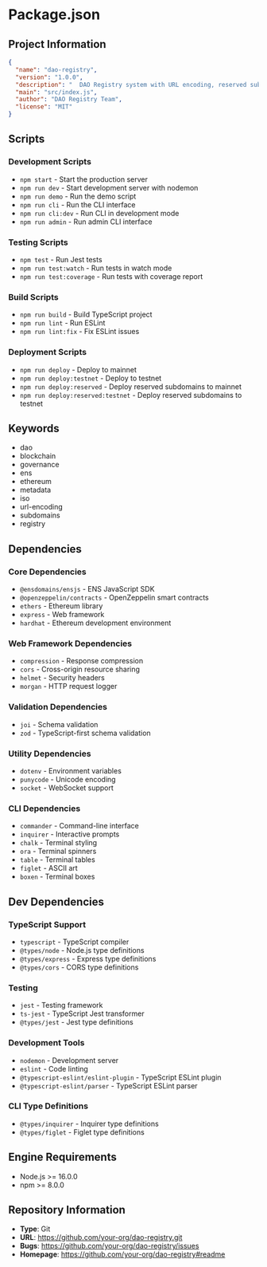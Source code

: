 # Package.json

## Project Information

```json
{
  "name": "dao-registry",
  "version": "1.0.0",
  "description": "  DAO Registry system with URL encoding, reserved subdomains, ENS integration, and ISO metadata standards",
  "main": "src/index.js",
  "author": "DAO Registry Team",
  "license": "MIT"
}
```

## Scripts

### Development Scripts
- `npm start` - Start the production server
- `npm run dev` - Start development server with nodemon
- `npm run demo` - Run the demo script
- `npm run cli` - Run the CLI interface
- `npm run cli:dev` - Run CLI in development mode
- `npm run admin` - Run admin CLI interface

### Testing Scripts
- `npm test` - Run Jest tests
- `npm run test:watch` - Run tests in watch mode
- `npm run test:coverage` - Run tests with coverage report

### Build Scripts
- `npm run build` - Build TypeScript project
- `npm run lint` - Run ESLint
- `npm run lint:fix` - Fix ESLint issues

### Deployment Scripts
- `npm run deploy` - Deploy to mainnet
- `npm run deploy:testnet` - Deploy to testnet
- `npm run deploy:reserved` - Deploy reserved subdomains to mainnet
- `npm run deploy:reserved:testnet` - Deploy reserved subdomains to testnet

## Keywords

- dao
- blockchain
- governance
- ens
- ethereum
- metadata
- iso
- url-encoding
- subdomains
- registry

## Dependencies

### Core Dependencies
- `@ensdomains/ensjs` - ENS JavaScript SDK
- `@openzeppelin/contracts` - OpenZeppelin smart contracts
- `ethers` - Ethereum library
- `express` - Web framework
- `hardhat` - Ethereum development environment

### Web Framework Dependencies
- `compression` - Response compression
- `cors` - Cross-origin resource sharing
- `helmet` - Security headers
- `morgan` - HTTP request logger

### Validation Dependencies
- `joi` - Schema validation
- `zod` - TypeScript-first schema validation

### Utility Dependencies
- `dotenv` - Environment variables
- `punycode` - Unicode encoding
- `socket` - WebSocket support

### CLI Dependencies
- `commander` - Command-line interface
- `inquirer` - Interactive prompts
- `chalk` - Terminal styling
- `ora` - Terminal spinners
- `table` - Terminal tables
- `figlet` - ASCII art
- `boxen` - Terminal boxes

## Dev Dependencies

### TypeScript Support
- `typescript` - TypeScript compiler
- `@types/node` - Node.js type definitions
- `@types/express` - Express type definitions
- `@types/cors` - CORS type definitions

### Testing
- `jest` - Testing framework
- `ts-jest` - TypeScript Jest transformer
- `@types/jest` - Jest type definitions

### Development Tools
- `nodemon` - Development server
- `eslint` - Code linting
- `@typescript-eslint/eslint-plugin` - TypeScript ESLint plugin
- `@typescript-eslint/parser` - TypeScript ESLint parser

### CLI Type Definitions
- `@types/inquirer` - Inquirer type definitions
- `@types/figlet` - Figlet type definitions

## Engine Requirements

- Node.js >= 16.0.0
- npm >= 8.0.0

## Repository Information

- **Type**: Git
- **URL**: https://github.com/your-org/dao-registry.git
- **Bugs**: https://github.com/your-org/dao-registry/issues
- **Homepage**: https://github.com/your-org/dao-registry#readme 